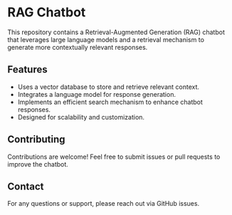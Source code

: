 # RAG Chatbot

This repository contains a Retrieval-Augmented Generation (RAG) chatbot that leverages large language models and a retrieval mechanism to generate more contextually relevant responses.

## Features
- Uses a vector database to store and retrieve relevant context.
- Integrates a language model for response generation.
- Implements an efficient search mechanism to enhance chatbot responses.
- Designed for scalability and customization.


## Contributing
Contributions are welcome! Feel free to submit issues or pull requests to improve the chatbot.

## Contact
For any questions or support, please reach out via GitHub issues.

